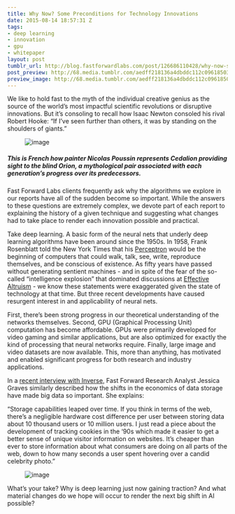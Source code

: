 ```yaml
---
title: Why Now? Some Preconditions for Technology Innovations
date: 2015-08-14 18:57:31 Z
tags:
- deep learning
- innovation
- gpu
- whitepaper
layout: post
tumblr_url: http://blog.fastforwardlabs.com/post/126686110428/why-now-some-preconditions-for-technology
post_preview: http://68.media.tumblr.com/aedff218136a4dbddc112c09618503ae/tumblr_inline_nt365m6VoK1ta78fg_540.jpg
preview_image: http://68.media.tumblr.com/aedff218136a4dbddc112c09618503ae/tumblr_inline_nt365m6VoK1ta78fg_540.jpg
---
```


<p>We like to hold fast to the myth of the individual creative genius as the source of the world’s most impactful scientific revolutions or disruptive innovations. But it’s consoling to recall how Isaac Newton consoled his rival Robert Hooke: “If I’ve seen further than others, it was by standing on the shoulders of giants.”</p><figure data-orig-width="583" data-orig-height="420" class="tmblr-full"><img src="http://68.media.tumblr.com/aedff218136a4dbddc112c09618503ae/tumblr_inline_nt365m6VoK1ta78fg_540.jpg" alt="image" data-orig-width="583" data-orig-height="420"/></figure>

##### This is French how painter Nicolas Poussin represents Cedalion providing sight to the blind Orion, a mythological pair associated with each generation’s progress over its predecessors.

<p>Fast Forward Labs clients frequently ask why the algorithms we explore in our reports have all of the sudden become so important. While the answers to these questions are extremely complex, we devote part of each report to explaining the history of a given technique and suggesting what changes had to take place to render each innovation possible and practical. </p><p>Take deep learning. A basic form of the neural nets that underly deep learning algorithms have been around since the 1950s. In 1958, Frank Rosenblatt told the New York Times that his <a href="https://en.wikipedia.org/wiki/Perceptron">Perceptron</a> would be the beginning of computers that could walk, talk, see, write, reproduce themselves, and be conscious of existence. As fifty years have passed without generating sentient machines - and in spite of the fear of the so-called “intelligence explosion” that dominated discussions at <a href="http://www.vox.com/2015/8/10/9124145/effective-altruism-global-ai">Effective Altruism</a> - we know these statements were exaggerated given the state of technology at that time. But three recent developments have caused resurgent interest in and applicability of neural nets.</p><p>First, there’s been strong progress in our theoretical understanding of the networks themselves. Second, GPU (Graphical Processing Unit) computation has become affordable. GPUs were primarily developed for video gaming and similar applications, but are also optimized for exactly the kind of processing that neural networks require. Finally, large image and video datasets are now available. This, more than anything, has motivated and enabled significant progress for both research and industry applications. </p><p>In a <a href="https://www.inverse.com/article/4956-fast-forward-labs-jessica-graves-on-farming-big-data">recent interview with Inverse,</a> Fast Forward Research Analyst Jessica Graves similarly described how the shifts in the economics of data storage have made big data so important. She explains:</p><p>“Storage capabilities leaped over time. If you think in terms of the web, there’s a negligible hardware cost difference per user between storing data about 10 thousand users or 10 million users. I just read a piece about the development of tracking cookies in the ‘90s which made it easier to get a better sense of unique visitor information on websites. It’s cheaper than ever to store information about what consumers are doing on all parts of the web, down to how many seconds a user spent hovering over a candid celebrity photo.”<br/></p><figure data-orig-width="813" data-orig-height="180" class="tmblr-full"><img src="http://68.media.tumblr.com/6c80e2002a445da752df9f0cee53c15f/tumblr_inline_nt35z63tuN1ta78fg_540.png" alt="image" data-orig-width="813" data-orig-height="180"/></figure><p>What’s your take? Why is deep learning just now gaining traction? And what material changes do we hope will occur to render the next big shift in AI possible?</p>
